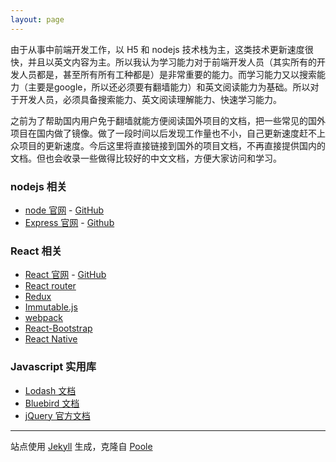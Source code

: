 ```yaml
---
layout: page
---
```


由于从事中前端开发工作，以 H5 和 nodejs 技术栈为主，这类技术更新速度很快，并且以英文内容为主。所以我认为学习能力对于前端开发人员（其实所有的开发人员都是，甚至所有所有工种都是）是非常重要的能力。而学习能力又以搜索能力（主要是google，所以还必须要有翻墙能力）和英文阅读能力为基础。所以对于开发人员，必须具备搜索能力、英文阅读理解能力、快速学习能力。

之前为了帮助国内用户免于翻墙就能方便阅读国外项目的文档，把一些常见的国外项目在国内做了镜像。做了一段时间以后发现工作量也不小，自己更新速度赶不上众项目的更新速度。今后这里将直接链接到国外的项目文档，不再直接提供国内的文档。但也会收录一些做得比较好的中文文档，方便大家访问和学习。

### nodejs 相关


* [node 官网](https://nodejs.org/en/) - [GitHub](https://github.com/nodejs/node)
* [Express 官网](http://expressjs.com/) - [Github](https://github.com/expressjs/express/)

### React 相关

* [React 官网](https://facebook.github.io/react/) - [GitHub](https://github.com/facebook/react) 
* [React router](https://github.com/ReactTraining/react-router)
* [Redux](http://redux.js.org/)
* [Immutable.js](https://facebook.github.io/immutable-js/)
* [webpack](https://webpack.github.io/)
* [React-Bootstrap](https://react-bootstrap.github.io/) 
* [React Native](https://facebook.github.io/react-native/)

### Javascript 实用库

* [Lodash 文档](https://lodash.com/docs/) 
* [Bluebird 文档](http://bluebirdjs.com/docs/api-reference.html) 
* [jQuery 官方文档](https://api.jquery.com/)

-----

站点使用 [Jekyll](http://jekyllrb.com/) 生成，克隆自 [Poole](https://github.com/poole/poole)
